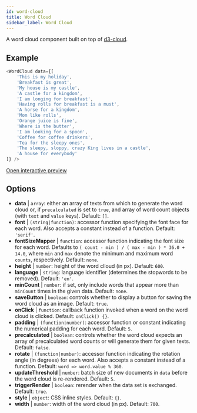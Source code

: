 ```yaml
---
id: word-cloud 
title: Word Cloud
sidebar_label: Word Cloud
---
```


A word cloud component built on top of [d3-cloud](https://github.com/jasondavies/d3-cloud).

## Example

```js
<WordCloud data={[
	'This is my holiday', 
	'Breakfast is great', 
	'My house is my castle', 
	'A castle for a kingdom', 
	'I am longing for breakfast',
	'Having rolls for breakfast is a must',
	'A horse for a kingdom',
	'Mom like rolls',
	'Orange juice is fine',
	'Where is the butter',
	'I am looking for a spoon',
	'Coffee for coffee drinkers',
	'Tea for the sleepy ones',
	'The sleepy, sloppy, crazy King lives in a castle',
	'A house for everybody'
]} />
```

[Open interactive preview](https://isle.heinz.cmu.edu/components/word-cloud/)

## Options

* __data__ | `array`: either an array of texts from which to generate the word cloud or, if `precalculated` is set to `true`, and array of word count objects (with `text` and `value` keys). Default: `[]`.
* __font__ | `(string|function)`: accessor function specifying the font face for each word. Also accepts a constant instead of a function. Default: `'serif'`.
* __fontSizeMapper__ | `function`: accessor function indicating the font size for each word. Defaults to `( count - min ) / ( max - min ) * 36.0 + 14.0`, where `min` and `max` denote the minimum and maximum word `counts`, respectively. Default: `none`.
* __height__ | `number`: height of the word clloud (in px). Default: `600`.
* __language__ | `string`: language identifier (determines the stopwords to be removed). Default: `'en'`.
* __minCount__ | `number`: if set, only include words that appear more than `minCount` times in the given data. Default: `none`.
* __saveButton__ | `boolean`: controls whether to display a button for saving the word cloud as an image. Default: `true`.
* __onClick__ | `function`: callback function invoked when a word on the word cloud is clicked. Default: `onClick() {}`.
* __padding__ | `(function|number)`: accessor function or constant indicating the numerical padding for each word. Default: `5`.
* __precalculated__ | `boolean`: controls whether the word cloud expects an array of precalculated word counts or will generate them for given texts. Default: `false`.
* __rotate__ | `(function|number)`: accessor function indicating the rotation angle (in degrees) for each word. Also accepts a constant instead of a function. Default: `word => word.value % 360`.
* __updateThreshold__ | `number`: batch size of new documents in `data` before the word cloud is re-rendered. Default: `5`.
* __triggerRender__ | `boolean`: rerender when the data set is exchanged. Default: `true`.
* __style__ | `object`: CSS inline styles. Default: `{}`.
* __width__ | `number`: width of the word cloud (in px). Default: `700`.
